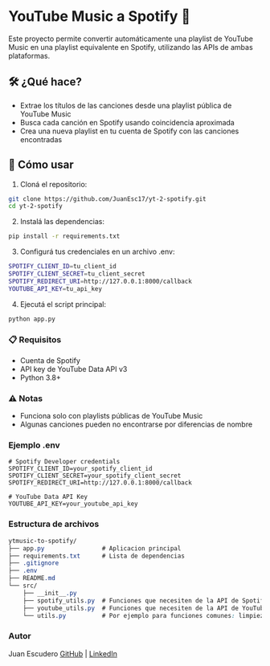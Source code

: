 # YouTube Music a Spotify 🎵

Este proyecto permite convertir automáticamente una playlist de YouTube Music en una playlist equivalente en Spotify, utilizando las APIs de ambas plataformas.

## 🛠️ ¿Qué hace?

- Extrae los títulos de las canciones desde una playlist pública de YouTube Music
- Busca cada canción en Spotify usando coincidencia aproximada
- Crea una nueva playlist en tu cuenta de Spotify con las canciones encontradas

## 🚀 Cómo usar

1. Cloná el repositorio:

```bash
git clone https://github.com/JuanEsc17/yt-2-spotify.git
cd yt-2-spotify
```

2. Instalá las dependencias:

``` bash
pip install -r requirements.txt
```

3. Configurá tus credenciales en un archivo .env:

```bash
SPOTIFY_CLIENT_ID=tu_client_id
SPOTIFY_CLIENT_SECRET=tu_client_secret
SPOTIFY_REDIRECT_URI=http://127.0.0.1:8000/callback
YOUTUBE_API_KEY=tu_api_key
```

4. Ejecutá el script principal:

``` bash
python app.py
```

### 📋 Requisitos
- Cuenta de Spotify
- API key de YouTube Data API v3
- Python 3.8+

### ⚠️ Notas
- Funciona solo con playlists públicas de YouTube Music
- Algunas canciones pueden no encontrarse por diferencias de nombre

### Ejemplo .env
```env
# Spotify Developer credentials
SPOTIFY_CLIENT_ID=your_spotify_client_id
SPOTIFY_CLIENT_SECRET=your_spotify_client_secret
SPOTIFY_REDIRECT_URI=http://127.0.0.1:8000/callback

# YouTube Data API Key
YOUTUBE_API_KEY=your_youtube_api_key
```

### Estructura de archivos
``` css
ytmusic-to-spotify/
├── app.py                # Aplicacion principal
├── requirements.txt      # Lista de dependencias
├── .gitignore
├── .env
├── README.md
└── src/
    ├── __init__.py
    ├── spotify_utils.py  # Funciones que necesiten de la API de Spotify: buscar canciones.
    ├── youtube_utils.py  # Funciones que necesiten de la API de YouTube: buscar playlists, etc.
    └── utils.py          # Por ejemplo para funciones comunes: limpieza, variantes, etc.

```

### Autor
Juan Escudero
[GitHub](https://github.com/JuanEsc17) | [LinkedIn](https://www.linkedin.com/in/juan-escudero-ab6428255/)